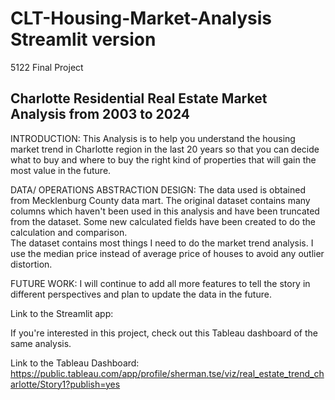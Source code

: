 # CLT-Housing-Market-Analysis Streamlit version
5122 Final Project

## Charlotte Residential Real Estate Market Analysis from 2003 to 2024

INTRODUCTION: This Analysis is to help you understand the housing market trend in Charlotte region in the last 
20 years so that you can decide what to buy and where to buy the right kind of properties that will gain the most value in the future.

DATA/ OPERATIONS ABSTRACTION DESIGN: The data used is obtained from Mecklenburg County data mart. The original dataset contains many columns which haven't been
used in this analysis and have been truncated from the dataset. Some new calculated fields have been created to do the calculation and comparison.  
The dataset contains most things I need to do the market trend analysis. I use the median price instead of average price of houses to avoid any outlier distortion.

FUTURE WORK: I will continue to add all more features to tell the story in different perspectives and plan to update the data in the future.

Link to the Streamlit app:

If you're interested in this project, check out this Tableau dashboard of the same analysis.

Link to the Tableau Dashboard: https://public.tableau.com/app/profile/sherman.tse/viz/real_estate_trend_charlotte/Story1?publish=yes
